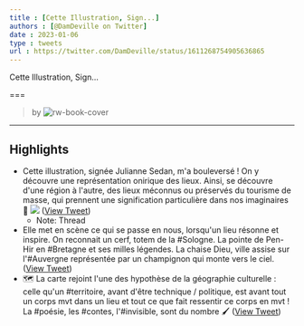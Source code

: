 ```yaml
---
title : [Cette Illustration, Sign...]
authors : [@DamDeville on Twitter]
date : 2023-01-06
type : tweets
url : https://twitter.com/DamDeville/status/1611268754905636865
---
```

Cette Illustration, Sign...

===
> by 
![rw-book-cover](https://pbs.twimg.com/profile_images/1579499063636070408/4usq8V6V.jpg)
---

## Highlights
- Cette illustration, signée Julianne Sedan, m'a bouleversé !
  On y découvre une représentation onirique des lieux. Ainsi, se découvre d'une région à l'autre, des lieux méconnus ou préservés du tourisme de masse, qui prennent une signification particulière dans nos imaginaires 🧵 
  ![](https://pbs.twimg.com/media/FlxgLmCXEAAJWjS.jpg) ([View Tweet](https://twitter.com/DamDeville/status/1611268754905636865))
    - Note: Thread
- Elle met en scène ce qui se passe en nous, lorsqu'un lieu résonne et inspire. 
  On reconnait un cerf, totem de la #Sologne.
  La pointe de Pen-Hir en #Bretagne et ses milles légendes.
  La chaise Dieu, ville assise sur l'#Auvergne représentée par un champignon qui monte vers le ciel. ([View Tweet](https://twitter.com/DamDeville/status/1611268971105239043))
- 🗺️ La carte rejoint l'une des hypothèse de la géographie culturelle : celle qu'un #territoire, avant d'être technique / politique, est avant tout un corps mvt dans un lieu et tout ce que fait ressentir ce corps en mvt ! La #poésie, les #contes, l'#invisible, sont du nombre 🖌️ ([View Tweet](https://twitter.com/DamDeville/status/1611269322113957888))
